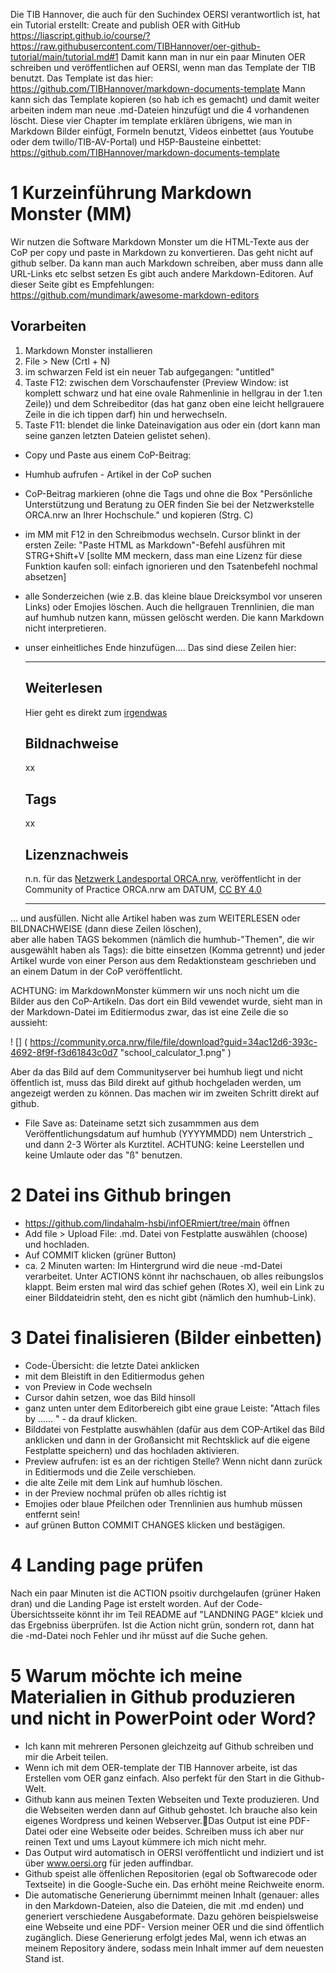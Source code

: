 Die TIB Hannover, die auch für den Suchindex OERSI verantwortlich ist, hat ein Tutorial erstellt: Create and publish OER with GitHub https://liascript.github.io/course/?https://raw.githubusercontent.com/TIBHannover/oer-github-tutorial/main/tutorial.md#1
Damit kann man in nur ein paar Minuten OER schreiben und veröffentlichen auf OERSI, wenn man das Template der TIB benutzt. Das Template ist das hier: https://github.com/TIBHannover/markdown-documents-template
Mann kann sich das Template kopieren (so hab ich es gemacht) und damit weiter arbeiten indem man neue .md-Dateien hinzufügt und die 4 vorhandenen löscht.
Diese vier Chapter im template erklären übrigens, wie man in Markdown Bilder einfügt, Formeln benutzt, Videos einbettet (aus Youtube oder dem twillo/TIB-AV-Portal) und H5P-Bausteine einbettet: https://github.com/TIBHannover/markdown-documents-template

# 1 Kurzeinführung Markdown Monster (MM)
Wir nutzen die Software Markdown Monster um die HTML-Texte aus der CoP per copy und paste in Markdown zu konvertieren. Das geht nicht auf github selber. Da kann man auch Markdown schreiben, aber muss dann alle URL-Links etc selbst setzen
Es gibt auch andere Markdown-Editoren. Auf dieser Seite gibt es Empfehlungen: https://github.com/mundimark/awesome-markdown-editors

## Vorarbeiten
1. Markdown Monster installieren
2. File > New (Crtl + N)
3. im schwarzen Feld ist ein neuer Tab aufgegangen: "untitled"
4. Taste F12: zwischen dem Vorschaufenster (Preview Window: ist komplett schwarz und hat eine ovale Rahmenlinie in hellgrau in der 1.ten Zeile)) und dem Schreibeditor (das hat ganz oben eine leicht hellgrauere Zeile in die ich tippen darf) hin und herwechseln.
5. Taste F11: blendet die linke Dateinavigation aus oder ein (dort kann man seine ganzen letzten Dateien gelistet sehen).

* Copy und Paste aus einem CoP-Beitrag:
- Humhub aufrufen - Artikel in der CoP suchen
- CoP-Beitrag markieren (ohne die Tags und ohne die Box "Persönliche Unterstützung und Beratung zu OER finden Sie bei der Netzwerkstelle ORCA.nrw an Ihrer Hochschule."
und kopieren (Strg. C)
- im MM mit F12 in den Schreibmodus wechseln. Cursor blinkt in der ersten Zeile:  "Paste HTML as Markdown"-Befehl ausführen mit STRG+Shift+V
[sollte MM meckern, dass man eine Lizenz für diese Funktion kaufen soll: einfach ignorieren und den Tsatenbefehl nochmal absetzen]
- alle Sonderzeichen (wie z.B. das kleine blaue Dreicksymbol vor unseren Links) oder Emojies löschen. Auch die hellgrauen Trennlinien, die man auf humhub nutzen kann, müssen gelöscht werden. Die kann Markdown nicht interpretieren.
- unser einheitliches Ende hinzufügen.... Das sind diese Zeilen hier:
    __________________________________________________
    ## Weiterlesen
    Hier geht es direkt zum <a href="https://lizenzhinweisgenerator.de/" target="_blank">irgendwas</a>

    ## Bildnachweise
    xx

    ## Tags
    xx

    ## Lizenznachweis
    n.n. für das <a href="http://www.orca.nrw/ueber-uns/netzwerk" target="_blank">Netzwerk Landesportal ORCA.nrw</a>, veröffentlicht in der Community of Practice ORCA.nrw am DATUM, <a href="https://creativecommons.org/licenses/by/4.0/" target="_blank">CC BY 4.0</a>
    ________________________________________________
... und ausfüllen. 
Nicht alle Artikel haben was zum WEITERLESEN oder BILDNACHWEISE (dann diese Zeilen löschen),  
aber alle haben TAGS bekommen (nämlich die humhub-"Themen", die wir ausgewählt haben als Tags): die bitte einsetzen (Komma getrennt)
und jeder Artikel wurde von einer Person aus dem Redaktionsteam geschrieben und an einem Datum in der CoP veröffentlicht.

ACHTUNG: im MarkdownMonster kümmern wir uns noch nicht um die Bilder aus den CoP-Artikeln. Das dort ein Bild vewendet wurde, sieht man in der Markdown-Datei im Editiermodus zwar, das ist eine Zeile die so aussieht:
    
  ! [] ( https://community.orca.nrw/file/file/download?guid=34ac12d6-393c-4692-8f9f-f3d61843c0d7 "school_calculator_1.png" )
    
Aber da das Bild auf dem Communityserver bei humhub liegt und nicht öffentlich ist, muss das Bild direkt auf github hochgeladen werden, um angezeigt werden zu können. Das machen wir im zweiten Schritt direkt auf github.

- File Save as: Dateiname setzt sich zusammmen aus dem Veröffentlichungsdatum auf humhub (YYYYMMDD) nem Unterstrich _ und dann 2-3 Wörter als Kurztitel. ACHTUNG: keine Leerstellen und keine Umlaute oder das "ß" benutzen.

# 2 Datei ins Github bringen
- https://github.com/lindahalm-hsbi/infOERmiert/tree/main öffnen
- Add file > Upload File: .md. Datei von Festplatte auswählen (choose) und hochladen.
- Auf COMMIT klicken (grüner Button)
- ca. 2 Minuten warten: Im Hintergrund wird die neue -md-Datei verarbeitet. Unter ACTIONS könnt ihr nachschauen, ob alles reibungslos klappt. Beim ersten mal wird das schief gehen (Rotes X), weil ein Link zu einer Bilddateidrin steht, den es nicht gibt (nämlich den humhub-Link).

# 3 Datei finalisieren (Bilder einbetten)
- Code-Übersicht: die letzte Datei anklicken
- mit dem Bleistift in den Editiermodus gehen
- von Preview in Code wechseln
- Cursor dahin setzen, woe das Bild hinsoll
- ganz unten unter dem Editorbereich gibt eine graue Leiste: "Attach files by ...... " - da drauf klicken.
- Bilddatei von Festplatte auswhählen (dafür aus dem COP-Artikel das Bild anklicken und dann in der Großansicht mit Rechtsklick auf die eigene Festplatte speichern) und das hochladen aktivieren.
- Preview aufrufen: ist es an der richtigen Stelle? Wenn nicht dann zurück in Editiermods und die Zeile verschieben.
- die alte Zeile mit dem Link auf humhub löschen.
- in der Preview nochmal prüfen ob alles richtig ist
- Emojies oder blaue Pfeilchen oder Trennlinien aus humhub müssen entfernt sein!
- auf grünen Button COMMIT CHANGES klicken und bestägigen.

# 4  Landing page prüfen
Nach ein paar Minuten ist die ACTION psoitiv durchgelaufen (grüner Haken dran) und die Landing Page ist erstelt worden. Auf der Code-Übersichtsseite könnt ihr im Teil README auf "LANDNING PAGE" klciek und das Ergebniss überprüfen.
Ist die Action nicht grün, sondern rot, dann hat die -md-Datei noch Fehler und ihr müsst auf die Suche gehen.

# 5 Warum möchte ich meine Materialien in Github produzieren und nicht in PowerPoint oder Word?
* Ich kann mit mehreren Personen gleichzeitg auf Github schreiben und mir die Arbeit teilen. 
* Wenn ich mit dem OER-template der TIB Hannover arbeite, ist das Erstellen vom OER ganz einfach. Also perfekt für den Start in die Github-Welt. 
* Github kann aus meinen Texten Webseiten und Texte produzieren. Und die Webseiten werden dann auf Github gehostet. Ich brauche also kein eigenes Wordpress und keinen Webserver.Das Output ist eine PDF-Datei oder eine Webseite oder beides. Schreiben muss ich aber nur reinen Text und ums Layout kümmere ich mich nicht mehr. 
* Das Output wird automatisch in OERSI veröffentlicht und indiziert und ist über www.oersi.org für jeden auffindbar. 
* Github speist alle öffenlichen Repositorien (egal ob Softwarecode oder Textseite) in die Google-Suche ein. Das erhöht meine Reichweite enorm. 
* Die automatische Generierung übernimmt meinen Inhalt (genauer: alles in den Markdown-Dateien, also die Dateien, die mit .md enden) und generiert verschiedene Ausgabeformate. Dazu gehören beispielsweise eine Webseite und eine PDF- Version meiner OER und die sind öffentlich zugänglich. Diese Generierung erfolgt jedes Mal, wenn ich etwas an meinem Repository ändere, sodass mein Inhalt immer auf dem neuesten Stand ist.
